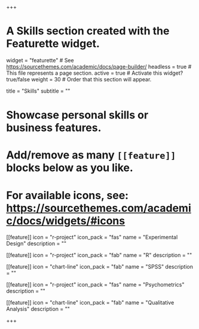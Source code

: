 +++
# A Skills section created with the Featurette widget.
widget = "featurette"  # See https://sourcethemes.com/academic/docs/page-builder/
headless = true  # This file represents a page section.
active = true  # Activate this widget? true/false
weight = 30  # Order that this section will appear.

title = "Skills"
subtitle = ""

# Showcase personal skills or business features.
# 
# Add/remove as many `[[feature]]` blocks below as you like.
# 
# For available icons, see: https://sourcethemes.com/academic/docs/widgets/#icons

[[feature]]
  icon = "r-project"
  icon_pack = "fas"
  name = "Experimental Design"
  description = ""
  
[[feature]]
  icon = "r-project"
  icon_pack = "fab"
  name = "R"
  description = ""  
  
[[feature]]
  icon = "chart-line"
  icon_pack = "fab"
  name = "SPSS"
  description = ""
 
 [[feature]]
  icon = "r-project"
  icon_pack = "fas"
  name = "Psychometrics"
  description = ""
  
[[feature]]
  icon = "chart-line"
  icon_pack = "fab"
  name = "Qualitative Analysis"
  description = ""
  
+++
